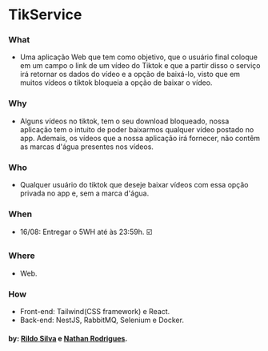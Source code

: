 # TikService


### What 
- Uma aplicação Web que tem como objetivo, que o usuário final coloque em um campo o link de um vídeo do Tiktok e que a partir disso o serviço irá retornar os dados do vídeo e a opção de baixá-lo, visto que em muitos vídeos o tiktok bloqueia a opção de baixar o vídeo.

### Why
- Alguns vídeos no tiktok, tem o seu download bloqueado, nossa aplicação tem o intuito de poder baixarmos qualquer vídeo postado no app. Ademais, os vídeos que a nossa aplicação irá fornecer, não contêm as marcas d'água presentes nos vídeos.

### Who
- Qualquer usuário do tiktok que deseje baixar vídeos com essa opção privada no app e, sem a marca d'água.

### When
- 16/08: Entregar o 5WH até às 23:59h. ☑️

### Where
- Web.

### How
- Front-end: Tailwind(CSS framework) e React. 
- Back-end: NestJS, RabbitMQ, Selenium e Docker.
  ‎
 #### by: <a href="https://github.com/slocksert">Rildo Silva</a> e <a href="https://github.com/NeithanRodrigues">Nathan Rodrigues</a>.

